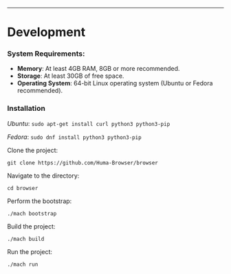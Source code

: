 ---

# Development

### System Requirements:
- **Memory**: At least 4GB RAM, 8GB or more recommended.
- **Storage**: At least 30GB of free space.
- **Operating System**: 64-bit Linux operating system (Ubuntu or Fedora recommended).

### Installation
*Ubuntu*: `sudo apt-get install curl python3 python3-pip`

*Fedora*: `sudo dnf install python3 python3-pip`

Clone the project:

`git clone https://github.com/Huma-Browser/browser`

Navigate to the directory:

`cd browser`

Perform the bootstrap:

`./mach bootstrap`

Build the project:

`./mach build`

Run the project:

`./mach run`
